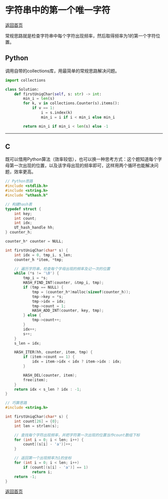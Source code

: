 <!--
 * @Author: hiseh
 * @Date: 2019-07-23 16:52:57
 * @LastEditors: hiseh
 * @LastEditTime: 2019-07-24 11:51:55
 * @Description: 字符串中的第一个唯一字符
 -->

# 字符串中的第一个唯一字符
[返回首页](../README.md)

常规思路就是检查字符串中每个字符出现频率，然后取得频率为1的第一个字符位置。
## Python
调用自带的collections库，用最简单的常规思路解决问题。
```python
import collections

class Solution:
    def firstUniqChar(self, s: str) -> int:
        min_i = len(s)
        for k, v in collections.Counter(s).items():
            if v == 1:
                i = s.index(k)
                min_i = i if i < min_i else min_i

        return min_i if min_i < len(s) else -1
```
---

## C
既可以借用Python算法（效率较低），也可以换一种思考方式：这个题知道每个字母第一次出现的位置，以及该字母出现的频率即可，这样用两个循环也能解决问题，效率更高。
```c
// Python思路
#include <stdlib.h>
#include <string.h>
#include "uthash.h"

// 构建hash表
typedef struct {
    int key;
    int count;
    int idx;
    UT_hash_handle hh;
} counter_h;

counter_h* counter = NULL;

int firstUniqChar(char* s) {
    int idx = 0, tmp_i, s_len;
    counter_h *item, *tmp;

    // 遍历字符串，检查每个字母出现的频率及记一次的位置
    while (*s != '\0') {
        tmp_i = *s;
        HASH_FIND_INT(counter, &tmp_i, tmp);
        if (tmp == NULL) {
            tmp = (counter_h*)malloc(sizeof(counter_h));
            tmp->key = *s;
            tmp->idx = idx;
            tmp->count = 1;
            HASH_ADD_INT(counter, key, tmp);
        } else {
            tmp->count++;
        }
        idx++;
        s++;
    }
    s_len = idx;

    HASH_ITER(hh, counter, item, tmp) {
        if (item->count == 1) {
            idx = item->idx < idx ? item->idx : idx;
        }

        HASH_DEL(counter, item);
        free(item);
    }
    return idx < s_len ? idx : -1;
}
```
```c
// 巧算思路
#include <string.h>

int firstUniqChar(char* s) {
    int count[26] = {0};
    int len = strlen(s);

    // 查找每个字符出现频率，并把字符第一次出现的位置当作count数组下标
    for (int i = 0; i < len; i++) {
        count[(s[i] - 'a')]++;
    }

    // 返回第一个出现频率为1的坐标
    for (int i = 0; i < len; i++)
        if (count[(s[i] - 'a')] == 1)
            return i;
    return -1;
}
```
[返回首页](../README.md)